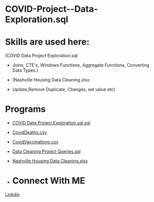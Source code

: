 # COVID-Project--Data-Exploration.sql


# Skills are used here:
(COVID Data Project Exploration.sql:
- Joins, CTE's, Windows Functions, Aggregate Functions, Converting Data Types.)

- (Nashville Housing Data Cleaning.xlsx:
- Update,Remove Duplicate, Changes, set value etc)

# Programs
- [COVID Data Project Exploration.sql.sql](https://github.com/mahedei/Portfolio-Projects/blob/main/COVID%20Project%20-%20Data%20Exploration.sql.sql)
- [CovidDeaths.csv](https://github.com/mahedei/Portfolio-Projects/blob/main/CovidDeaths.csv)
- [CovidVaccinations.csv](https://github.com/mahedei/Portfolio-Projects/blob/main/CovidVaccinations.csv)
- [Data Cleaning Project Queries.sql](https://github.com/mahedei/Portfolio-Projects/blob/main/Data%20Cleaning%20Project%20Queries.sql)
- [Nashville Housing Data Cleaning.xlsx](https://github.com/mahedei/Portfolio-Projects/blob/main/Nashville%20Housing%20Data%20Cleaning.xlsx)


- # Connect With ME
[Linkdin](https://www.linkedin.com/in/mahedi-hasan-391793204/)
